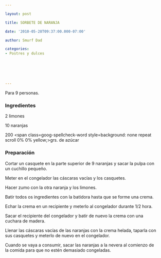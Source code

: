 ```yaml
---

layout: post

title: SORBETE DE NARANJA

date: '2010-05-28T09:37:00.000-07:00'

author: Smurf Dad

categories:
- Postres y dulces






---
```


Para 9 personas.

<h3>Ingredientes</h3>

2 limones

10 naranjas

200 <span class=goog-spellcheck-word style=background: none repeat scroll 0% 0% yellow;>grs</span>. de azúcar

<h3>Preparación</h3>

Cortar un casquete en la parte superior de 9 naranjas y sacar la pulpa con un cuchillo pequeño.

Meter en el congelador las cáscaras vacías y los casquetes.

Hacer zumo con la otra naranja y los limones.

Batir todos os ingredientes con la batidora hasta que se forme una crema.

Echar la crema en un recipiente y meterlo al congelador durante 1/2 hora.

Sacar el recipiente del congelador y batir de nuevo la crema con una cuchara de madera.

Llenar las cáscaras vacías de las naranjas con la crema helada, taparla con sus casquetes y meterlo de nuevo en el congelador.

Cuando se vaya a consumir, sacar las naranjas a la nevera al comienzo de la comida para que no estén demasiado congeladas.